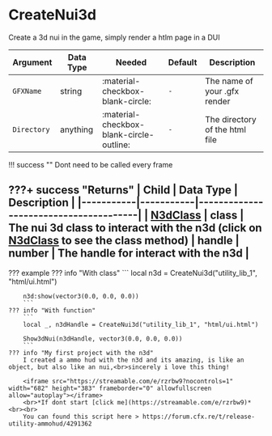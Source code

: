 # CreateNui3d
Create a 3d nui in the game, simply render a htlm page in a DUI

| Argument    | Data Type | Needed                                   | Default | Description                    |
|-------------|-----------|------------------------------------------|---------|--------------------------------|
| `GFXName`   | string    | :material-checkbox-blank-circle:         | `-`     | The name of your .gfx render   |
| `Directory` | anything  | :material-checkbox-blank-circle-outline: | `-`     | The directory of the html file |

!!! success ""
    Dont need to be called every frame

???+ success "Returns"
    | Child     | Data Type | Description              |
    |-----------|-----------|---------------------------------------|
    | [N3dClass](../N3dClass)      | class    | The nui 3d class to interact with the n3d (click on [N3dClass](#N3dClass) to see the class method)
    | handle      | number    | The handle for interact with the n3d |
---
??? example
    ??? info "With class"
        ```
        local n3d = CreateNui3d("utility_lib_1", "html/ui.html")

        n3d:show(vector3(0.0, 0.0, 0.0))
        ```
    ??? info "With function"
        ```
        local _, n3dHandle = CreateNui3d("utility_lib_1", "html/ui.html")

        Show3dNui(n3dHandle, vector3(0.0, 0.0, 0.0))
        ```
    ??? info "My first project with the n3d"
        I created a ammo hud with the n3d and its amazing, is like an object, but also like an nui,<br>sincerely i love this thing!
    
        <iframe src="https://streamable.com/e/rzrbw9?nocontrols=1" width="682" height="383" frameborder="0" allowfullscreen allow="autoplay"></iframe>
        <br>*If dont start [click me](https://streamable.com/e/rzrbw9)*<br><br>
        You can found this script here > https://forum.cfx.re/t/release-utility-ammohud/4291362